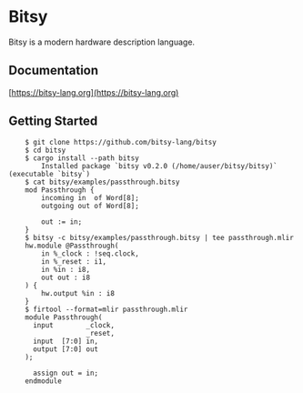# Bitsy
Bitsy is a modern hardware description language.

## Documentation

[https://bitsy-lang.org](https://bitsy-lang.org)

## Getting Started

```
    $ git clone https://github.com/bitsy-lang/bitsy
    $ cd bitsy
    $ cargo install --path bitsy
        Installed package `bitsy v0.2.0 (/home/auser/bitsy/bitsy)` (executable `bitsy`)
    $ cat bitsy/examples/passthrough.bitsy
    mod Passthrough {
        incoming in  of Word[8];
        outgoing out of Word[8];

        out := in;
    }
    $ bitsy -c bitsy/examples/passthrough.bitsy | tee passthrough.mlir
    hw.module @Passthrough(
        in %_clock : !seq.clock,
        in %_reset : i1,
        in %in : i8,
        out out : i8
    ) {
        hw.output %in : i8
    }
    $ firtool --format=mlir passthrough.mlir
    module Passthrough(
      input        _clock,
                   _reset,
      input  [7:0] in,
      output [7:0] out
    );

      assign out = in;
    endmodule
```
